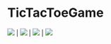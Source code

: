# TicTacToeGame



![](https://github.com/kishanbarmawala/TicTacToeGame/blob/main/Screenshots/demo-ss-1.png)  |  ![](https://github.com/kishanbarmawala/AKDrawer/blob/master/Screenshot/SideMenu%20Expanded.png)  |  ![](https://github.com/kishanbarmawala/AKDrawer/blob/master/Screenshot/DropDown%20with%20Search.gif)  |  ![](https://github.com/kishanbarmawala/AKDrawer/blob/master/Screenshot/Pulse%20Animation.png)
 
